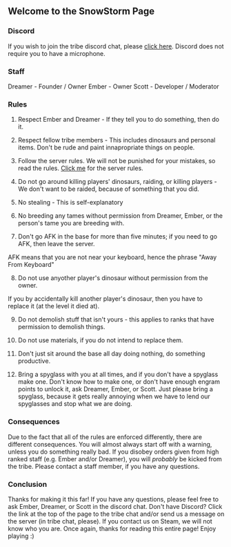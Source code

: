 ## Welcome to the SnowStorm Page


### Discord
If you wish to join the tribe discord chat, please [click here](https://discord.gg/g9z5tXm). Discord does not require you to have a microphone.

### Staff
Dreamer - Founder / Owner
Ember - Owner
Scott - Developer / Moderator

### Rules

1) Respect Ember and Dreamer - If they tell you to do something, then do it.

2) Respect fellow tribe members - This includes dinosaurs and personal items. Don't be rude and paint innapropriate things on people.

3) Follow the server rules. We will not be punished for your mistakes, so read the rules. [Click me](http://rehabgaming-usa.enjin.com/arkrules) for the server rules.

4) Do not go around killing players' dinosaurs, raiding, or killing players - We don't want to be raided, because of something that you did.

5) No stealing - This is self-explanatory

6) No breeding any tames without permission from Dreamer, Ember, or the person's tame you are breeding with.

7) Don't go AFK in the base for more than five minutes; if you need to go AFK, then leave the server. 

  AFK means that you are not near your keyboard, hence the phrase "Away From Keyboard"
  
8) Do not use anyother player's dinosaur without permission from the owner.

  If you by accidentally kill another player's dinosaur, then you have to replace it (at the level it died at).
  
9) Do not demolish stuff that isn't yours - this applies to ranks that have permission to demolish things.

10) Do not use materials, if you do not intend to replace them.

11) Don't just sit around the base all day doing nothing, do something productive.

12) Bring a spyglass with you at all times, and if you don't have a spyglass make one. Don't know how to make one, or don't have enough engram points to unlock it, ask Dreamer, Ember, or Scott. Just please bring a spyglass, because it gets really annoying when we have to lend our spyglasses and stop what we are doing.

### Consequences

Due to the fact that all of the rules are enforced differently, there are different consequences. You will almost always start off with a warning, unless you do something really bad. If you disobey orders given from high ranked staff (e.g. Ember and/or Dreamer), you will *probably* be kicked from the tribe. Please contact a staff member, if you have any questions.

### Conclusion

Thanks for making it this far! If you have any questions, please feel free to ask Ember, Dreamer, or Scott in the discord chat. Don't have Discord? Click the link at the top of the page to the tribe chat and/or send us a message on the server (in tribe chat, please). If you contact us on Steam, we will not know who you are. Once again, thanks for reading this entire page! Enjoy playing :)
